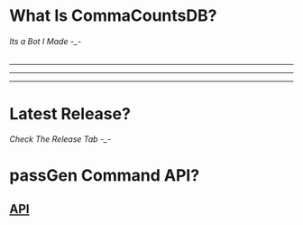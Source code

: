 # What Is CommaCountsDB?

###### Its a Bot I Made -_-



_____________________________
-----------------------------
_____________________________



# Latest Release?

###### Check The Release Tab -_-

# passGen Command API?

## [API](https://github.com/DemonEclipSe/authgen/)
